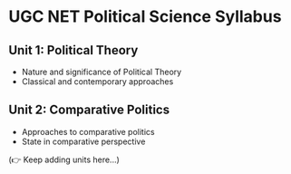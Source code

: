 # UGC NET Political Science Syllabus

## Unit 1: Political Theory
- Nature and significance of Political Theory
- Classical and contemporary approaches

## Unit 2: Comparative Politics
- Approaches to comparative politics
- State in comparative perspective

(👉 Keep adding units here...)

